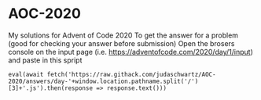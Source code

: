 # AOC-2020
My solutions for Advent of Code 2020
To get the answer for a problem (good for checking your answer before submission)
Open the brosers console on the input page (i.e. https://adventofcode.com/2020/day/1/input)
and paste in this spript
```
eval(await fetch('https://raw.githack.com/judaschwartz/AOC-2020/answers/day-'+window.location.pathname.split('/')[3]+'.js').then(response => response.text()))
```
